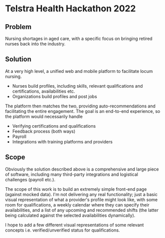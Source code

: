 # Telstra Health Hackathon 2022

## Problem

Nursing shortages in aged care, with a specific focus on bringing retired nurses back into the industry.

## Solution

At a very high level, a unified web and mobile platform to facilitate locum nursing.
- Nurses build profiles, including skills, relevant qualifications and certifications, availabilities etc.
- Organizations build profiles and post jobs

The platform then matches the two, providing auto-recommendations and facilitating the entire engagement. The goal is an end-to-end experience, so the platform would necessarily handle
- Verifying certifications and qualifications
- Feedback process (both ways)
- Payroll
- Integrations with training platforms and providers

## Scope

Obviously the solution described above is a comprehensive and large piece of software, including many third-party integrations and logistical challenges (payroll etc.).

The scope of this work is to build an extremely simple front-end page (against mocked data). I'm not delivering any real functionality; just a basic visual representation of what a provider's profile might look like, with some room for qualifications, a weekly calendar where they can specify their availabilities, and a list of any upcoming and recommended shifts (the latter being calculated against the selected availabilities dynamically).

I hope to add a few different visual representations of some relevant concepts i.e. verified/unverified status for qualifications.
